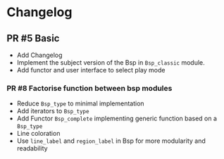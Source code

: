 Changelog
=========

## PR #5 Basic

* Add Changelog
* Implement the subject version of the Bsp in `Bsp_classic` module.
* Add functor and user interface to select play mode

### PR #8 Factorise function between bsp modules

* Reduce `Bsp_type` to minimal implementation
* Add iterators to `Bsp_type`
* Add Functor `Bsp_complete` implementing generic function based on a `Bsp_type`
* Line coloration
* Use `line_label` and `region_label` in Bsp for more modularity and readability
